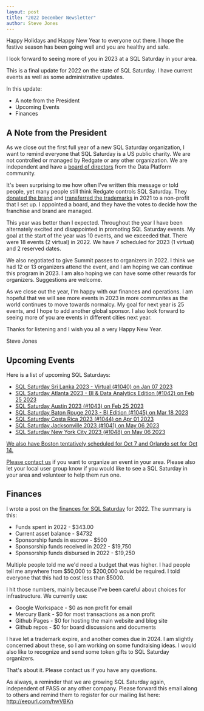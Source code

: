 ```yaml
---
layout: post
title: "2022 December Newsletter"
author: Steve Jones
---
```


Happy Holidays and Happy New Year to everyone out there. I hope the festive season has been going well and you are healthy and safe. 

I look forward to seeing more of you in 2023 at a SQL Saturday in your area.

This is a final update for 2022 on the state of SQL Saturday. I have current events as well as some administrative updates.

In this update:
- A note from the President
- Upcoming Events
- Finances

## A Note from the President

As we close out the first full year of a new SQL Saturday organization, I want to remind everyone that SQL Saturday is a US public charity. We are not controlled or managed by Redgate or any other organization. We are independent and have a <a href="https://blog.sqlsaturday.com/board/">board of directors</a> from the Data Platform community.

It's been surprising to me how often I've written this message or told people, yet many people still think Redgate controls SQL Saturday. They <a href="https://blog.sqlsaturday.com/2021-11-18-nonprofit/">donated the brand</a> and <a href="https://blog.sqlsaturday.com/2021-08-20-trademarks/">transferred the trademarks</a> in 2021 to a non-profit that I set up. I appointed a board, and they have the votes to decide how the franchise and brand are managed.

This year was better than I expected. Throughout the year I have been alternately excited and disappointed in promoting SQL Saturday events. My goal at the start of the year was 10 events, and we exceeded that. There were 18 events (2 virtual) in 2022. We have 7 scheduled for 2023 (1 virtual) and 2 reserved dates.

We also negotiated to give Summit passes to organizers in 2022. I think we had 12 or 13 organizers attend the event, and I am hoping we can continue this program in 2023. I am also hoping we can have some other rewards for organizers. Suggestions are welcome.

As we close out the year, I'm happy with our finances and operations. I am hopeful that we will see more events in 2023 in more communites as the world continues to move towards normalcy. My goal for next year is 25 events, and I hope to add another global sponsor. I also look forward to seeing more of you are events in different cities next year.

Thanks for listening and I wish you all a very Happy New Year.

Steve Jones

## Upcoming Events
Here is a list of upcoming SQL Saturdays:

- <a href="https://sqlsaturday.com/2023-01-07-sqlsaturday1040/">SQL Saturday Sri Lanka 2023 - Virtual (#1040) on Jan 07 2023
- <a href="https://sqlsaturday.com/2023-02-25-sqlsaturday1042/">SQL Saturday Atlanta 2023 - BI & Data Analytics Edition (#1042) on Feb 25 2023
- <a href="https://sqlsaturday.com/2023-02-25-sqlsaturday1043/">SQL Saturday Austin 2023 (#1043) on Feb 25 2023
- <a href="https://sqlsaturday.com/2023-03-18-sqlsaturday1045/">SQL Saturday Baton Rouge 2023 - BI Edition (#1045) on Mar 18 2023
- <a href="https://sqlsaturday.com/2023-04-01-sqlsaturday1044/">SQL Saturday Costa Rica 2023 (#1044) on Apr 01 2023
- <a href="https://sqlsaturday.com/2023-05-06-sqlsaturday1041/">SQL Saturday Jacksonville 2023 (#1041) on May 06 2023
- <a href="https://sqlsaturday.com/2023-05-06-sqlsaturday1048/">SQL Saturday New York City 2023 (#1048) on May 06 2023

We also have Boston tentatively scheduled for Oct 7 and Orlando set for Oct 14.

Please <a href="https://sqlsaturday.com/contact/">contact us</a> if you want to organize an event in your area. Please also let your local user group know if you would like to see a SQL Saturday in your area and volunteer to help them run one.

## Finances

I wrote a post on the <a href="https://blog.sqlsaturday.com/2022-12-28-finances/">finances for SQL Saturday</a> for 2022. The summary is this:

- Funds spent in 2022 - $343.00
- Current asset balance - $4732
- Sponsorship funds in escrow - $500
- Sponsorship funds received in 2022 - $19,750
- Sponsorship funds disbursed in 2022 - $19,250

Multiple people told me we'd need a budget that was higher. I had people tell me anywhere from $50,000 to $200,000 would be required. I told everyone that this had to cost less than $5000.

I hit those numbers, mainly because I've been careful about choices for infrastructure. We currently use:
- Google Workspace - $0 as non profit for email 
- Mercury Bank - $0 for most transactions as a non profit
- Github Pages - $0 for hosting the main website and blog site
- Github repos - $0 for board discussions and documents

I have let a trademark expire, and another comes due in 2024. I am slightly concerned about these, so I am working on some fundraising ideas. I would also like to recognize and send some token gifts to SQL Saturday organizers. 

That's about it. Please contact us if you have any questions.

As always, a reminder that we are growing SQL Saturday again, independent of PASS or any other company. Please forward this email along to others and remind them to register for our mailing list here: <a href="http://eepurl.com/hwVBKn">http://eepurl.com/hwVBKn</a>